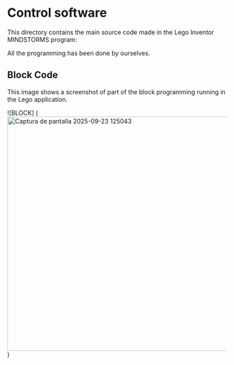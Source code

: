 Control software
====

This directory contains the main source code made in the Lego Inventor MINDSTORMS program:

All the programming has been done by ourselves.


## Block Code

This image shows a screenshot of part of the block programming running in the Lego application.

![BLOCK] (<img width="1293" height="537" alt="Captura de pantalla 2025-09-23 125043" src="https://github.com/user-attachments/assets/c51c992f-3539-4316-8c0a-10541a012882" />)


